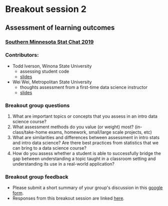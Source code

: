 # Breakout session 2 
## Assessment of learning outcomes
### [Southern Minnesota Stat Chat 2019](https://datasciencematerials.github.io/SoMN_StatChat_2019/)

### Contributors:

- Todd Iverson, Winona State University
    - assessing student code
    - [slides](Iverson_evaluating_names_in_code_with_extras.pptx)
- Wei Wei, Metropolitan  State University 
    - thoughts assessment from a first-time data science instructor
    - [slides](Wei_Southern_Stat_Chat.pptx)
    
### Breakout group questions

1. What are important topics or concepts that you assess in an intro data science course? 
2. What assessment methods do you value (or weight) most? (in-class/take-home exams, homework, small/large scale projects, etc)
3. What are similarities and differences between assessment in intro stats and intro data science? Are there best practices from statistics that we can bring to a data science course?
4. How do you assess whether a student is able to successfully bridge the gap between understanding a topic taught in a classroom setting and understanding its use in a real-world application?

### Breakout group feedback

 - Please submit a short summary of your group's discussion in this [google form](https://forms.gle/S6G7dHLaodgtRFAZ6).
 - Responses from this breakout session are linked [here](https://docs.google.com/spreadsheets/d/1QGHbKWa_f7TUk2UkPHQ7MqAQh7cYLJ9eP6O9f-VHp7M/edit?usp=sharing).
